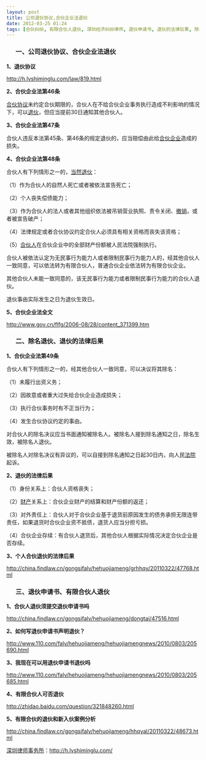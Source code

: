 ```yaml
---
layout: post
title: 公司退伙协议,合伙企业法退伙
date: 2012-03-25 01:24
tags: [合伙纠纷, 有限合伙人退伙, 深圳经济纠纷律师, 退伙申请书, 退伙的法律后果, 除名退伙]
---
```

<ol>
<h3>一、公司退伙协议、合伙企业法退伙</h3>
</ol>
<strong>1、退伙协议</strong>

<a href="http://h.lvshiminglu.com/law/819.html" target="_blank">http://h.lvshiminglu.com/law/819.html</a>

<strong>2、合伙企业法第46条</strong>

<a href="http://h.lvshiminglu.com/law/770.html" target="_blank">合伙协议</a>未约定合伙期限的，合伙人在不给合伙企业事务执行造成不利影响的情况下，可以<a href="http://h.lvshiminglu.com/law/835.html" target="_blank">退伙</a>，但应当提前30日通知其他合伙人。

<strong>3、合伙企业法第47条</strong>

合伙人违反本法第45条、第46条的规定退伙的，应当赔偿由此给<a href="http://h.lvshiminglu.com/law/818.html" target="_blank">合伙企业</a>造成的损失。

<strong>4、合伙企业法第48条</strong>

合伙人有下列情形之一的，<a href="http://h.lvshiminglu.com/law/tag/%E5%BD%93%E7%84%B6%E9%80%80%E4%BC%99">当然退伙</a>：

（1）作为合伙人的自然人死亡或者被依法宣告死亡；

（2）个人丧失偿债能力；

（3）作为合伙人的法人或者其他组织依法被吊销营业执照、责令关闭、<a href="http://h.lvshiminglu.com/law/688.html">撤销</a>，或者被宣告破产；

（4）法律规定或者合伙协议约定合伙人必须具有相关资格而丧失该资格；

（5）<a href="http://h.lvshiminglu.com/law/815.html">合伙人</a>在合伙企业中的全部财产份额被人民法院强制执行。

合伙人被依法认定为无民事行为能力人或者限制民事行为能力人的，经其他合伙人一致同意，可以依法转为有限合伙人，普通合伙企业依法转为有限合伙企业。

其他合伙人未能一致同意的，该无民事行为能力或者限制民事行为能力的合伙人退伙。

退伙事由实际发生之日为退伙生效日。

<strong>5、合伙企业法全文</strong>

http://www.gov.cn/flfg/2006-08/28/content_371399.htm
<ol>
<h3>二、除名退伙、退伙的法律后果</h3>
</ol>
<strong>1、合伙企业法第49条</strong>

合伙人有下列情形之一的，经其他合伙人一致同意，可以决议将其除名：

（1）未履行出资义务；

（2）因故意或者重大过失给合伙企业造成损失；

（3）执行合伙事务时有不正当行为；

（4）发生合伙协议约定的事由。

对合伙人的除名决议应当书面通知被除名人。被除名人接到除名通知之日，除名生效，被除名人退伙。

被除名人对除名决议有异议的，可以自接到除名通知之日起30日内，向人民<a href="http://h.lvshiminglu.com/law/686.html">法院</a>起诉。

<strong>2、退伙的法律后果</strong>

（1）身份关系上：合伙人资格丧失；

（2）<a href="http://h.lvshiminglu.com/law/675.html">财产</a>关系上：合伙企业财产的结算和财产份额的返还；

（3）对外责任上：合伙人对于合伙企业基于退货前原因发生的债务承担无限连带责任，如果退货时合伙企业资不抵债，退货人应当分担亏损。

（4）合伙企业存续：有合伙人退货后，其他合伙人根据实际情况决定合伙企业是否存续。

<strong>3、个人合伙退伙的法律后果</strong>

http://china.findlaw.cn/gongsifalv/hehuojiameng/grhhqy/20110322/47768.html
<ol>
<h3>三、退伙申请书、有限合伙人退伙</h3>
</ol>
<strong>1、合伙人退伙须提交退伙申请书吗</strong>

http://china.findlaw.cn/gongsifalv/hehuojiameng/dongtai/47516.html

<strong>2、如何写退伙申请书声明退伙？</strong>

http://www.110.com/falv/hehuojiameng/hehuojiamengnews/2010/0803/205690.html

<strong>3、我现在可以用退伙申请书退伙吗</strong>

http://www.110.com/falv/hehuojiameng/hehuojiamengnews/2010/0803/205685.html

<strong>4、有限合伙人可否退伙</strong>

http://zhidao.baidu.com/question/321848260.html

<strong>5、有限合伙的退伙和新入伙案例分析</strong>

http://china.findlaw.cn/gongsifalv/hehuojiameng/hhqyal/20110322/48673.html

<a href="http://h.lvshiminglu.com/">深圳律师事务所</a>：<a href="http://h.lvshiminglu.com/">http://h.lvshiminglu.com/</a>

